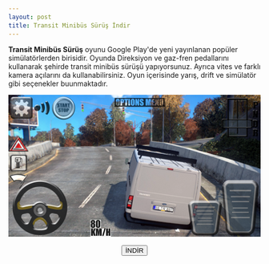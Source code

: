 ```yaml
---
layout: post
title: Transit Minibüs Sürüş İndir
---
```


<p><strong>Transit Minibüs Sürüş</strong> oyunu Google Play'de yeni yayınlanan popüler simülatörlerden birisidir. Oyunda Direksiyon ve gaz-fren pedallarını kullanarak şehirde transit minibüs sürüşü yapıyorsunuz. Ayrıca vites ve farklı kamera açılarını da kullanabilirsiniz. Oyun içerisinde yarış, drift ve simülatör gibi seçenekler buunmaktadır.</p>

<center><img src="/images/transit.png" alt="Transit Minibüs Sürüş Modlu APK Oyun" /><br/>

<a href="transitminibus.apk" target="_blank"><button class="button3">İNDİR</button></a>
</center>
